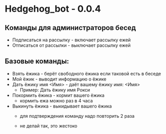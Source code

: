 # Hedgehog_bot - 0.0.4

## Команды для администраторов бесед

   - Подписаться на рассылку - включает рассылку ежей
   - Отписаться от рассылки - выключает рассылку ежей

## Базовые команды:

   - Взять ёжика - берёт свободного ёжика если таковой есть в беседе
   - Мой ёжик - выводит информацию о ёжике
   - Дать ёжику имя <Имя> - даёт вашему ёжику имя: <Имя>
     - Пример: Дать ёжику имя Рокси
   - Покормить ёжика - кормит вашего ёжика
     - кормить ежа можно раз в 4 часа
   - Выкинуть ёжика - выкидывает вашего ёжика
     - для подтверждения команду надо повторить 2 раза

     - не делай так, это жестоко
